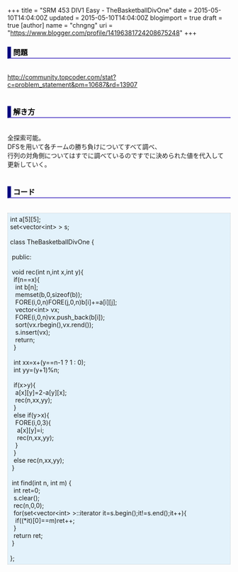 +++
title = "SRM 453 DIV1 Easy - TheBasketballDivOne"
date = 2015-05-10T14:04:00Z
updated = 2015-05-10T14:04:00Z
blogimport = true
draft = true
[author]
	name = "chngng"
	uri = "https://www.blogger.com/profile/14196381724208675248"
+++

<div dir="ltr" style="text-align: left;" trbidi="on"><h3 style="border-bottom: 2px solid slateblue; border-left: 8px solid navy; color: black; padding: 0px 0px 1px 5px;">問題 <br /></h3><br /><a href="http://community.topcoder.com/stat?c=problem_statement&amp;pm=10687&amp;rd=13907" target="_blank">http://community.topcoder.com/stat?c=problem_statement&amp;pm=10687&amp;rd=13907</a><br /><br /><h3 style="border-bottom: 2px solid slateblue; border-left: 8px solid navy; color: black; padding: 0px 0px 1px 5px;">解き方 </h3><br />全探索可能。<br />DFSを用いて各チームの勝ち負けについてすべて調べ、<br />行列の対角側についてはすでに調べているのですでに決められた値を代入して<br />更新していく。<br /><br /><h3 style="border-bottom: 2px solid slateblue; border-left: 8px solid navy; color: black; padding: 0px 0px 1px 5px;">コード </h3><br /><div style="background-color: #e3f2fb; border: 1px dotted #CCCCCC; padding: 5px;">int a[5][5];<br />set&lt;vector&lt;int&gt; &gt; s;<br /><br />class TheBasketballDivOne {<br /><br /><span class="Apple-tab-span" style="white-space: pre;"> </span>public:<br /><br /><span class="Apple-tab-span" style="white-space: pre;"> </span>void rec(int n,int x,int y){<br /><span class="Apple-tab-span" style="white-space: pre;">  </span>if(n==x){<br /><span class="Apple-tab-span" style="white-space: pre;">   </span>int b[n];<br /><span class="Apple-tab-span" style="white-space: pre;">   </span>memset(b,0,sizeof(b));<br /><span class="Apple-tab-span" style="white-space: pre;">   </span>FORE(i,0,n)FORE(j,0,n)b[i]+=a[i][j];<br /><span class="Apple-tab-span" style="white-space: pre;">   </span>vector&lt;int&gt; vx;<br /><span class="Apple-tab-span" style="white-space: pre;">   </span>FORE(i,0,n)vx.push_back(b[i]);<br /><span class="Apple-tab-span" style="white-space: pre;">   </span>sort(vx.rbegin(),vx.rend());<br /><span class="Apple-tab-span" style="white-space: pre;">   </span>s.insert(vx);<br /><span class="Apple-tab-span" style="white-space: pre;">   </span>return;<br /><span class="Apple-tab-span" style="white-space: pre;">  </span>}<br /><br /><span class="Apple-tab-span" style="white-space: pre;">  </span>int xx=x+(y==n-1 ? 1 : 0);<br /><span class="Apple-tab-span" style="white-space: pre;">  </span>int yy=(y+1)%n;<br /><br /><span class="Apple-tab-span" style="white-space: pre;">  </span>if(x&gt;y){<br /><span class="Apple-tab-span" style="white-space: pre;">   </span>a[x][y]=2-a[y][x];<br /><span class="Apple-tab-span" style="white-space: pre;">   </span>rec(n,xx,yy);<br /><span class="Apple-tab-span" style="white-space: pre;">  </span>}<br /><span class="Apple-tab-span" style="white-space: pre;">  </span>else if(y&gt;x){<br /><span class="Apple-tab-span" style="white-space: pre;">   </span>FORE(i,0,3){<br /><span class="Apple-tab-span" style="white-space: pre;">    </span>a[x][y]=i;<br /><span class="Apple-tab-span" style="white-space: pre;">    </span>rec(n,xx,yy);<br /><span class="Apple-tab-span" style="white-space: pre;">   </span>}<br /><span class="Apple-tab-span" style="white-space: pre;">  </span>}<br /><span class="Apple-tab-span" style="white-space: pre;">  </span>else rec(n,xx,yy);<br /><span class="Apple-tab-span" style="white-space: pre;"> </span>}<br /><br /><span class="Apple-tab-span" style="white-space: pre;"> </span>int find(int n, int m) {<br /><span class="Apple-tab-span" style="white-space: pre;">  </span>int ret=0;<br /><span class="Apple-tab-span" style="white-space: pre;">  </span>s.clear();<br /><span class="Apple-tab-span" style="white-space: pre;">  </span>rec(n,0,0);<br /><span class="Apple-tab-span" style="white-space: pre;">  </span>for(set&lt;vector&lt;int&gt; &gt;::iterator it=s.begin();it!=s.end();it++){<br /><span class="Apple-tab-span" style="white-space: pre;">   </span>if((*it)[0]==m)ret++;<br /><span class="Apple-tab-span" style="white-space: pre;">  </span>}<br /><span class="Apple-tab-span" style="white-space: pre;">  </span>return ret;<br /><span class="Apple-tab-span" style="white-space: pre;"> </span>}<br /><br />};</div></div>
